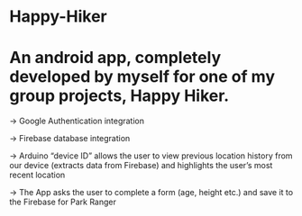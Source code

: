 # Happy-Hiker
# An android app, completely developed by myself for one of my group projects, Happy Hiker.

-> Google Authentication integration

-> Firebase database integration

-> Arduino “device ID” allows the user to view previous
location history from our device (extracts data
from Firebase) and highlights the user’s most recent location

-> The App asks the user to complete a form (age, height etc.) and save it to the
Firebase for Park Ranger
